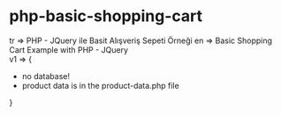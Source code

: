 # php-basic-shopping-cart
tr => PHP - JQuery ile Basit Alışveriş Sepeti Örneği
en => Basic Shopping Cart Example with PHP - JQuery
<br>
v1 => {
  - no database!
  - product data is in the product-data.php file

}
